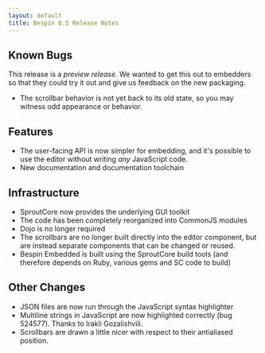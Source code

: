 ```yaml
---
layout: default
title: Bespin 0.5 Release Notes
---
```


Known Bugs
----------

This release is a *preview release*. We wanted to get this out to embedders 
so that they could try it out and give us feedback on the new packaging.

* The scrollbar behavior is not yet back to its old state, so you may witness
  odd appearance or behavior.

Features
--------
* The user-facing API is now simpler for embedding, and it's possible to use
  the editor without writing *any* JavaScript code.
* New documentation and documentation toolchain


Infrastructure
--------------

* SproutCore now provides the underlying GUI toolkit
* The code has been completely reorganized into CommonJS modules
* Dojo is no longer required
* The scrollbars are no longer built directly into the editor component, but
  are instead separate components that can be changed or reused.
* Bespin Embedded is built using the SproutCore build tools (and therefore
  depends on Ruby, various gems and SC code to build)

Other Changes
-------------

* JSON files are now run through the JavaScript syntax highlighter
* Multiline strings in JavaScript are now highlighted correctly (bug 524577). 
  Thanks to Irakli Gozalishvili.
* Scrollbars are drawn a little nicer with respect to their antialiased
  position.

